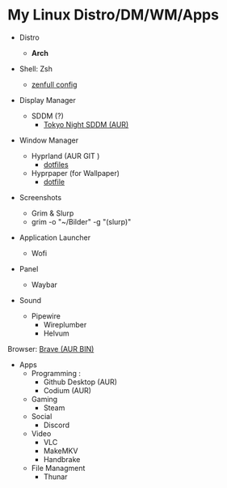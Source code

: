 # My Linux Distro/DM/WM/Apps

+ Distro 
    - **Arch**

+ Shell: Zsh
    - [zenfull config](https://www.youtube.com/watch?v=ud7YxC33Z3w)

+ Display Manager
    - SDDM (?)
        - [Tokyo Night SDDM (AUR) ](https://aur.archlinux.org/packages/sddm-theme-tokyo-night-git)

+ Window Manager
    - Hyprland (AUR GIT )
        - [dotfiles](https://github.com/Susurmi/arch-susurmi/tree/main/dotfiles/hypr)
    - Hyprpaper (for Wallpaper)
        - [dotfile](https://github.com/Susurmi/arch-susurmi/blob/main/dotfiles/hypr/hyprpaper.conf)

+ Screenshots
    - Grim & Slurp
    - grim -o "~/Bilder" -g "$($slurp)"

+ Application Launcher
    - Wofi

+ Panel
    - Waybar

+ Sound 
    - Pipewire
        - Wireplumber
        - Helvum

Browser: [Brave (AUR BIN)](https://github.com/Susurmi/arch-susurmi/blob/main/guides/browser.md)

+ Apps
    + Programming :
        - Github Desktop (AUR)
        - Codium (AUR)
    + Gaming
        - Steam
    + Social
        - Discord
    + Video
        - VLC
        - MakeMKV
        - Handbrake
    + File Managment
        - Thunar
